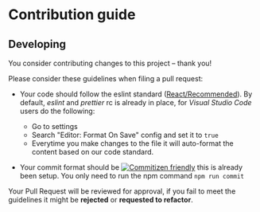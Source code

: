 # Contribution guide

## Developing

You consider contributing changes to this project – thank you!

Please consider these guidelines when filing a pull request:

- Your code should follow the eslint standard ([React/Recommended](https://github.com/yannickcr/eslint-plugin-react)). By default, _eslint_ and _prettier_ rc is already in place, for _Visual Studio Code_ users do the following:

  - Go to settings
  - Search "Editor: Format On Save" config and set it to `true`
  - Everytime you make changes to the file it will auto-format the content based on our code standard.

- Your commit format should be [![Commitizen friendly](https://img.shields.io/badge/commitizen-friendly-brightgreen.svg)](http://commitizen.github.io/cz-cli/) this is already been setup. You only need to run the npm command `npm run commit`

Your Pull Request will be reviewed for approval, if you fail to meet the guidelines it might be **rejected** or **requested to refactor**.
